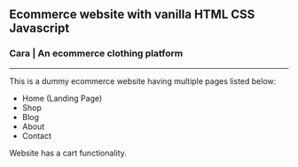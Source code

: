 ## Ecommerce website with vanilla HTML CSS Javascript
### Cara | An ecommerce clothing platform
---
This is a dummy ecommerce website having multiple pages listed below:
* Home (Landing Page)
* Shop
* Blog
* About
* Contact

Website has a cart functionality.